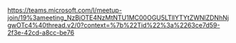 https://teams.microsoft.com/l/meetup-join/19%3ameeting_NzBjOTE4NzMtNTU1MC00OGU5LTllYTYtZWNlZDNhNjgwOTc4%40thread.v2/0?context=%7b%22Tid%22%3a%2263ce7d59-2f3e-42cd-a8cc-be76
